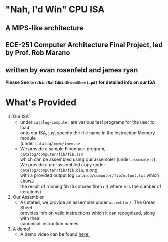 # "Nah, I'd Win" CPU ISA
## A MIPS-like architecture
## ECE-251 Computer Architecture Final Project, led by Prof. Rob Marano
## written by evan rosenfeld and james ryan  

**Please See `tex/bin/NahIdWinGreenSheet.pdf` for detailed info on our ISA**  

# What's Provided
1. Our ISA
    - under `catalog/computer` are various test programs for the user to load  
   onto our ISA, just specify the file name in the Instruction Memory module  
   (under `catalog/imem/imem.sv`  
    - We provide a sample Fibonnaci program, `catalog/computer/fib/fib.asm`  
    which can be assembled using our assembler (under `assembler/`).  
    We provide a pre-assembled copy under `catalog/computer/fib/fib.bin`, along  
    with a provided output log `catalog/computer/fib/output.txt` which shows  
    the result of running fib ($x stores fib(n+1) where n is the number of iterations)  
2. Our Assembler
    - As stated, we provide an assembler under `assembler/`. The Green Sheet  
    provides info on valid instructions which it can recognized, along with their  
    canonical instruction names.  
3. A demo!
    - A demo video can be found [here!](https://www.youtube.com)
